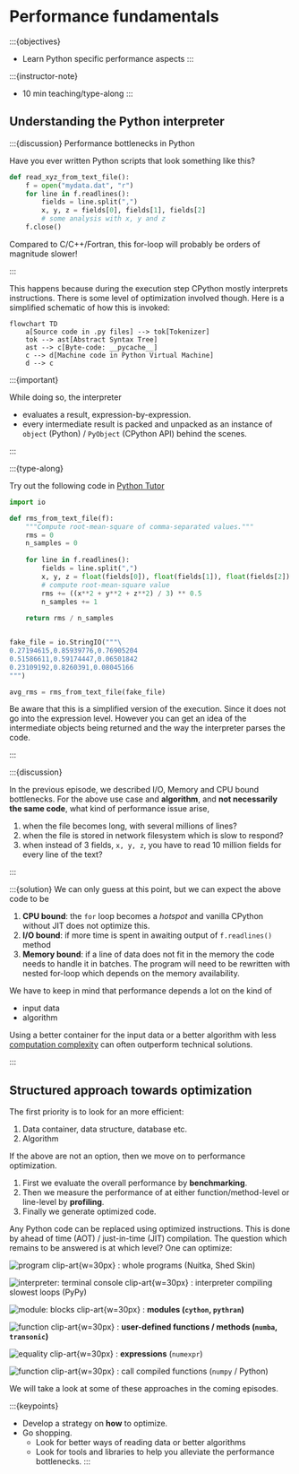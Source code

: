 # Performance fundamentals

:::{objectives}

- Learn Python specific performance aspects
:::

:::{instructor-note}

- 10 min teaching/type-along
:::

## Understanding the Python interpreter

:::{discussion} Performance bottlenecks in Python

Have you ever written Python scripts that look something like this?

```python
def read_xyz_from_text_file():
    f = open("mydata.dat", "r")
    for line in f.readlines():
        fields = line.split(",")
        x, y, z = fields[0], fields[1], fields[2]
        # some analysis with x, y and z
    f.close()
```

Compared to C/C++/Fortran, this for-loop will probably be orders of magnitude slower!

:::

This happens because during the execution step CPython mostly interprets instructions. There is some level of optimization involved though. Here is a simplified schematic of how this is invoked:

```{mermaid}
flowchart TD
    a[Source code in .py files] --> tok[Tokenizer]
    tok --> ast[Abstract Syntax Tree]
    ast --> c[Byte-code: __pycache__]
    c --> d[Machine code in Python Virtual Machine]
    d --> c
```

:::{important}

While doing so, the interpreter

- evaluates a result, expression-by-expression.
- every intermediate result is packed and unpacked as an instance of `object` (Python) / `PyObject` (CPython API) behind the scenes.

:::

:::{type-along}

Try out the following code in [Python Tutor]

```python
import io

def rms_from_text_file(f):
    """Compute root-mean-square of comma-separated values."""
    rms = 0
    n_samples = 0
    
    for line in f.readlines():
        fields = line.split(",")
        x, y, z = float(fields[0]), float(fields[1]), float(fields[2])
        # compute root-mean-square value
        rms += ((x**2 + y**2 + z**2) / 3) ** 0.5
        n_samples += 1
        
    return rms / n_samples


fake_file = io.StringIO("""\
0.27194615,0.85939776,0.76905204
0.51586611,0.59174447,0.06501842
0.23109192,0.8260391,0.08045166
""")

avg_rms = rms_from_text_file(fake_file)
```

Be aware that this is a simplified version of the execution. Since it does not go into
the expression level. However you can get an idea of the intermediate objects being
returned and the way the interpreter parses the code.

:::

[Python Tutor]: https://pythontutor.com/render.html#code=import%20io%0A%0Adef%20rms_from_text_file%28f%29%3A%0A%20%20%20%20%22%22%22Compute%20root-mean-square%20of%20comma-separated%20values.%22%22%22%0A%20%20%20%20rms%20%3D%200%0A%20%20%20%20n_samples%20%3D%200%0A%20%20%20%20%0A%20%20%20%20for%20line%20in%20f.readlines%28%29%3A%0A%20%20%20%20%20%20%20%20fields%20%3D%20line.split%28%22,%22%29%0A%20%20%20%20%20%20%20%20x,%20y,%20z%20%3D%20float%28fields%5B0%5D%29,%20float%28fields%5B1%5D%29,%20float%28fields%5B2%5D%29%0A%20%20%20%20%20%20%20%20%23%20compute%20root-mean-square%20value%0A%20%20%20%20%20%20%20%20rms%20%2B%3D%20%28%28x**2%20%2B%20y**2%20%2B%20z**2%29%20/%203%29%20**%200.5%0A%20%20%20%20%20%20%20%20n_samples%20%2B%3D%201%0A%20%20%20%20%20%20%20%20%0A%20%20%20%20return%20rms%20/%20n_samples%0A%0A%0Afake_file%20%3D%20io.StringIO%28%22%22%22%5C%0A0.27194615,0.85939776,0.76905204%0A0.51586611,0.59174447,0.06501842%0A0.23109192,0.8260391,0.08045166%0A%22%22%22%29%0A%0Aavg_rms%20%3D%20rms_from_text_file%28fake_file%29&cumulative=false&curInstr=0&heapPrimitives=nevernest&mode=display&origin=opt-frontend.js&py=311&rawInputLstJSON=%5B%5D&textReferences=false

:::{discussion}

In the previous episode, we described I/O, Memory and CPU bound bottlenecks.
For the above use case and **algorithm**, and **not necessarily the same code**,
what kind of performance issue arise,

1. when the file becomes long, with several millions of lines?
1. when the file is stored in network filesystem which is slow to respond?
1. when instead of 3 fields, `x, y, z`, you have to read 10 million fields for every line of the text?

:::

:::{solution}
We can only guess at this point, but we can expect the above code to be

1. **CPU bound**: the `for` loop becomes a _hotspot_ and vanilla CPython
   without JIT does not optimize this.
2. **I/O bound**: if more time is spent in awaiting output of `f.readlines()` method
3. **Memory bound**: if a line of data does not fit in the memory the code needs to
   handle it in batches. The program will need to be rewritten with nested for-loop
   which depends on the memory availability.

We have to keep in mind that performance depends a lot on the kind of

- input data
- algorithm

Using a better container for the input data or a better algorithm with less
[computation complexity](https://en.wikipedia.org/wiki/Computational_complexity)
can often outperform technical solutions.

:::

## Structured approach towards optimization

The first priority is to look for an more efficient:

1. Data container, data structure, database etc.
2. Algorithm

If the above are not an option, then we move on to performance optimization.

1. First we evaluate the overall performance by **benchmarking**.
2. Then we measure the performance of at either function/method-level or line-level by **profiling**.
3. Finally we generate optimized code.

Any Python code can be replaced using optimized instructions. This is done by
ahead of time (AOT) / just-in-time (JIT) compilation. The question which
remains to be answered is at which level? One can optimize:

![program clip-art](./img/noun_programming.svg){w=30px} : whole programs (Nuitka, Shed Skin)

![interpreter: terminal console clip-art](./img/noun_terminal.svg){w=30px} : interpreter compiling slowest loops (PyPy)

![module: blocks clip-art](./img/noun_module.svg){w=30px} : **modules (`cython`, `pythran`)**

![function clip-art](./img/noun_function.svg){w=30px} : **user-defined functions / methods (`numba`, `transonic`)**

![equality clip-art](./img/noun_equals.svg){w=30px} : **expressions** (`numexpr`)

![function clip-art](./img/noun_function.svg){w=30px} : call compiled functions (`numpy` / Python)

We will take a look at some of these approaches in the coming episodes.

:::{keypoints}

- Develop a strategy on **how** to optimize.
- Go shopping.
  - Look for better ways of reading data or better algorithms
  - Look for tools and libraries to help you alleviate the performance bottlenecks.
:::
